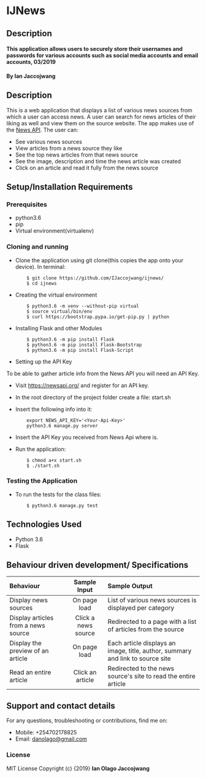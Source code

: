 # IJNews

## Description

#### This application allows users to securely store their usernames and passwords for various accounts such as social media accounts and email accounts,  03/2019
#### By **Ian Jaccojwang**
## Description
This is a web application that displays a list of various news sources from which a user can access news. A user can search for news articles of their liking as well and view them on the source website. The app makes use of the [News API](https://newsapi.org/).
The user can:
* See various news sources
* View articles from a news source they like
* See the top news articles from that news source
* See the image, description and time the news article was created
* Click on an article and read it fully from the news source
## Setup/Installation Requirements
### Prerequisites
* python3.6
* pip
* Virtual environment(virtualenv)

### Cloning and running
* Clone the application using git clone(this copies the app onto your device). In terminal:

          $ git clone https://github.com/IJaccojwang/ijnews/
          $ cd ijnews

* Creating the virtual environment

          $ python3.6 -m venv --without-pip virtual
          $ source virtual/bin/env
          $ curl https://bootstrap.pypa.io/get-pip.py | python

* Installing Flask and other Modules

          $ python3.6 -m pip install Flask
          $ python3.6 -m pip install Flask-Bootstrap
          $ python3.6 -m pip install Flask-Script
* Setting up the API Key

To be able to gather article info from the News API you will need an API Key.

* Visit https://newsapi.org/ and register for an API key.
* In the root directory of the project folder create a file: start.sh
* Insert the following info into it:

          export NEWS_API_KEY='<Your-Api-Key>'
          python3.6 manage.py server

* Insert the API Key you received from News Api where <Your-Api-Key> is.

* Run the application:

          $ chmod a+x start.sh
          $ ./start.sh
### Testing the Application
* To run the tests for the class files:

          $ python3.6 manage.py test

## Technologies Used
* Python 3.6
* Flask
## Behaviour driven development/ Specifications

| Behaviour |  Sample Input | Sample Output |
| :---------------- | :---------------: | :------------------ |
| Display news sources | On page load | List of various news sources is displayed per category |
| Display articles from a news source | Click a news source | Redirected to a page with a list of articles from the source |
| Display the preview of an article | On page load | Each article displays an image, title, author, summary and link to source site |
| Read an entire article | Click an article | Redirected to the news source's site to read the entire article |

## Support and contact details
For any questions, troubleshooting or contributions,  find me on:
* Mobile: +254702178825
* Email: danolago@gmail.com
### License
MIT License
Copyright (c) {2019} **Ian Olago Jaccojwang**

